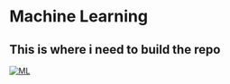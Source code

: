# Machine Learning

## This is where i need to build the repo


[![ML](https://github.com/Zurezh/MachineLearning_A-Z/blob/master/Images/MachineLearning.jpeg "ML")](https://github.com/Zurezh/MachineLearning_A-Z/blob/master/Images/MachineLearning.jpeg "ML")
